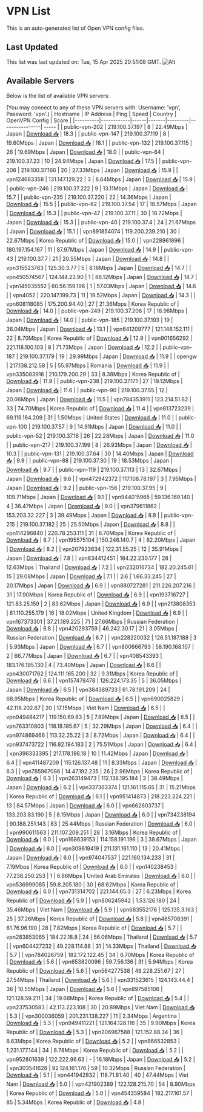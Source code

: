 # VPN List

This is an auto-generated list of Open VPN config files.

## Last Updated

This list was last updated on: Tue, 15 Apr 2025 20:51:08 GMT.
![Alt](https://repobeats.axiom.co/api/embed/186b98318ef1479477931607c1ad7d823f12451f.svg "Repobeats analytics image")

## Available Servers

Below is the list of available VPN servers:

(You may connect to any of these VPN servers with: Username: 'vpn', Password: 'vpn'.)
| Hostname | IP Address | Ping | Speed | Country | OpenVPN Config | Score |
|----------|------------|------|-------|---------|----------------| ----- |
| public-vpn-202 | 219.100.37.197 | 8 | 22.49Mbps | Japan | [Download 📥](./configs/server_0_JP.ovpn) | 18.3 |
| public-vpn-147 | 219.100.37.119 | 8 | 19.60Mbps | Japan | [Download 📥](./configs/server_1_JP.ovpn) | 18.1 |
| public-vpn-132 | 219.100.37.115 | 26 | 19.69Mbps | Japan | [Download 📥](./configs/server_2_JP.ovpn) | 18.0 |
| public-vpn-64 | 219.100.37.23 | 10 | 24.94Mbps | Japan | [Download 📥](./configs/server_3_JP.ovpn) | 17.5 |
| public-vpn-208 | 219.100.37.166 | 20 | 27.33Mbps | Japan | [Download 📥](./configs/server_4_JP.ovpn) | 15.9 |
| vpn124663358 | 131.147.129.22 | 3 | 8.64Mbps | Japan | [Download 📥](./configs/server_5_JP.ovpn) | 15.9 |
| public-vpn-246 | 219.100.37.222 | 9 | 13.11Mbps | Japan | [Download 📥](./configs/server_6_JP.ovpn) | 15.7 |
| public-vpn-235 | 219.100.37.220 | 22 | 14.36Mbps | Japan | [Download 📥](./configs/server_7_JP.ovpn) | 15.5 |
| public-vpn-82 | 219.100.37.54 | 17 | 18.57Mbps | Japan | [Download 📥](./configs/server_8_JP.ovpn) | 15.3 |
| public-vpn-47 | 219.100.37.11 | 30 | 18.72Mbps | Japan | [Download 📥](./configs/server_9_JP.ovpn) | 15.3 |
| public-vpn-40 | 219.100.37.4 | 24 | 21.67Mbps | Japan | [Download 📥](./configs/server_10_JP.ovpn) | 15.1 |
| vpn891854074 | 119.200.239.210 | 30 | 22.67Mbps | Korea Republic of | [Download 📥](./configs/server_11_KR.ovpn) | 15.0 |
| vpn228961896 | 180.197.154.167 | 11 | 87.97Mbps | Japan | [Download 📥](./configs/server_12_JP.ovpn) | 14.9 |
| public-vpn-43 | 219.100.37.7 | 21 | 20.55Mbps | Japan | [Download 📥](./configs/server_13_JP.ovpn) | 14.8 |
| vpn315523783 | 125.30.3.77 | 5 | 8.16Mbps | Japan | [Download 📥](./configs/server_14_JP.ovpn) | 14.7 |
| vpn450574567 | 124.144.23.90 | 1 | 88.12Mbps | Japan | [Download 📥](./configs/server_15_JP.ovpn) | 14.7 |
| vpn145935552 | 60.56.159.196 | 1 | 57.03Mbps | Japan | [Download 📥](./configs/server_16_JP.ovpn) | 14.6 |
| vpn4052 | 220.147.199.73 | 11 | 19.52Mbps | Japan | [Download 📥](./configs/server_17_JP.ovpn) | 14.3 |
| vpn608118085 | 175.200.94.40 | 27 | 21.36Mbps | Korea Republic of | [Download 📥](./configs/server_18_KR.ovpn) | 14.0 |
| public-vpn-249 | 219.100.37.206 | 17 | 16.98Mbps | Japan | [Download 📥](./configs/server_19_JP.ovpn) | 14.0 |
| public-vpn-185 | 219.100.37.193 | 19 | 36.04Mbps | Japan | [Download 📥](./configs/server_20_JP.ovpn) | 13.1 |
| vpn641209777 | 121.146.152.111 | 22 | 8.70Mbps | Korea Republic of | [Download 📥](./configs/server_21_KR.ovpn) | 12.9 |
| vpn901656292 | 221.118.100.103 | 8 | 71.73Mbps | Japan | [Download 📥](./configs/server_22_JP.ovpn) | 12.2 |
| public-vpn-187 | 219.100.37.179 | 19 | 29.99Mbps | Japan | [Download 📥](./configs/server_23_JP.ovpn) | 11.9 |
| opengw | 217.138.212.58 | 5 | 55.97Mbps | Romania | [Download 📥](./configs/server_24_RO.ovpn) | 11.9 |
| vpn335083916 | 210.179.200.29 | 33 | 8.38Mbps | Korea Republic of | [Download 📥](./configs/server_25_KR.ovpn) | 11.9 |
| public-vpn-238 | 219.100.37.171 | 27 | 19.12Mbps | Japan | [Download 📥](./configs/server_26_JP.ovpn) | 11.6 |
| public-vpn-90 | 219.100.37.55 | 12 | 20.06Mbps | Japan | [Download 📥](./configs/server_27_JP.ovpn) | 11.5 |
| vpn784353911 | 123.214.51.62 | 33 | 74.70Mbps | Korea Republic of | [Download 📥](./configs/server_28_KR.ovpn) | 11.4 |
| vpn813723239 | 69.119.164.209 | 31 | 1.50Mbps | United States | [Download 📥](./configs/server_29_US.ovpn) | 11.0 |
| public-vpn-100 | 219.100.37.57 | 9 | 14.91Mbps | Japan | [Download 📥](./configs/server_30_JP.ovpn) | 11.0 |
| public-vpn-52 | 219.100.37.16 | 26 | 22.28Mbps | Japan | [Download 📥](./configs/server_31_JP.ovpn) | 11.0 |
| public-vpn-217 | 219.100.37.199 | 8 | 26.93Mbps | Japan | [Download 📥](./configs/server_32_JP.ovpn) | 10.3 |
| public-vpn-131 | 219.100.37.64 | 30 | 14.40Mbps | Japan | [Download 📥](./configs/server_33_JP.ovpn) | 9.9 |
| public-vpn-88 | 219.100.37.30 | 19 | 18.53Mbps | Japan | [Download 📥](./configs/server_34_JP.ovpn) | 9.7 |
| public-vpn-119 | 219.100.37.113 | 13 | 32.67Mbps | Japan | [Download 📥](./configs/server_35_JP.ovpn) | 9.6 |
| vpn472942372 | 117.108.78.197 | 3 | 7.95Mbps | Japan | [Download 📥](./configs/server_36_JP.ovpn) | 9.2 |
| public-vpn-156 | 219.100.37.95 | 9 | 109.71Mbps | Japan | [Download 📥](./configs/server_37_JP.ovpn) | 9.1 |
| vpn944015965 | 59.136.169.140 | 4 | 36.47Mbps | Japan | [Download 📥](./configs/server_38_JP.ovpn) | 9.0 |
| vpn379611862 | 153.203.32.227 | 3 | 39.49Mbps | Japan | [Download 📥](./configs/server_39_JP.ovpn) | 8.8 |
| public-vpn-215 | 219.100.37.182 | 25 | 25.50Mbps | Japan | [Download 📥](./configs/server_40_JP.ovpn) | 8.8 |
| vpn114296840 | 220.78.253.111 | 31 | 6.70Mbps | Korea Republic of | [Download 📥](./configs/server_41_KR.ovpn) | 8.7 |
| vpn195575104 | 150.246.140.7 | 4 | 82.20Mbps | Japan | [Download 📥](./configs/server_42_JP.ovpn) | 8.2 |
| vpn207923634 | 122.31.55.25 | 12 | 35.91Mbps | Japan | [Download 📥](./configs/server_43_JP.ovpn) | 7.8 |
| vpn834412451 | 184.22.230.177 | 28 | 12.63Mbps | Thailand | [Download 📥](./configs/server_44_TH.ovpn) | 7.2 |
| vpn232016734 | 182.20.245.61 | 15 | 29.08Mbps | Japan | [Download 📥](./configs/server_45_JP.ovpn) | 7.1 |
| 2i6 | 1.66.33.245 | 27 | 20.17Mbps | Japan | [Download 📥](./configs/server_46_JP.ovpn) | 6.9 |
| vpn880727281 | 211.226.207.216 | 31 | 17.90Mbps | Korea Republic of | [Download 📥](./configs/server_47_KR.ovpn) | 6.9 |
| vpn193716727 | 121.83.25.159 | 2 | 83.62Mbps | Japan | [Download 📥](./configs/server_48_JP.ovpn) | 6.9 |
| vpn213808353 | 81.110.255.179 | 16 | 18.02Mbps | United Kingdom | [Download 📥](./configs/server_49_GB.ovpn) | 6.9 |
| vpn167373301 | 37.21.189.225 | 71 | 27.66Mbps | Russian Federation | [Download 📥](./configs/server_50_RU.ovpn) | 6.8 |
| vpn420293759 | 46.242.30.17 | 21 | 3.05Mbps | Russian Federation | [Download 📥](./configs/server_51_RU.ovpn) | 6.7 |
| vpn228220032 | 126.51.187.188 | 3 | 5.93Mbps | Japan | [Download 📥](./configs/server_52_JP.ovpn) | 6.7 |
| vpn800666793 | 58.190.168.107 | 2 | 66.77Mbps | Japan | [Download 📥](./configs/server_53_JP.ovpn) | 6.7 |
| vpn408543393 | 183.176.195.130 | 4 | 73.40Mbps | Japan | [Download 📥](./configs/server_54_JP.ovpn) | 6.6 |
| vpn430071762 | 124.111.165.200 | 32 | 9.31Mbps | Korea Republic of | [Download 📥](./configs/server_55_KR.ovpn) | 6.6 |
| vpn157478478 | 126.224.173.35 | 5 | 36.05Mbps | Japan | [Download 📥](./configs/server_56_JP.ovpn) | 6.5 |
| vpn384389733 | 61.78.191.209 | 24 | 68.95Mbps | Korea Republic of | [Download 📥](./configs/server_57_KR.ovpn) | 6.5 |
| vpn690025829 | 42.118.202.67 | 20 | 17.15Mbps | Viet Nam | [Download 📥](./configs/server_58_VN.ovpn) | 6.5 |
| vpn949484217 | 119.150.69.83 | 5 | 7.89Mbps | Japan | [Download 📥](./configs/server_59_JP.ovpn) | 6.5 |
| vpn763310803 | 118.18.185.67 | 5 | 32.29Mbps | Japan | [Download 📥](./configs/server_60_JP.ovpn) | 6.4 |
| vpn974869466 | 113.32.25.22 | 3 | 8.72Mbps | Japan | [Download 📥](./configs/server_61_JP.ovpn) | 6.4 |
| vpn937473722 | 116.82.194.183 | 2 | 75.51Mbps | Japan | [Download 📥](./configs/server_62_JP.ovpn) | 6.4 |
| vpn396333395 | 217.178.196.18 | 10 | 11.42Mbps | Japan | [Download 📥](./configs/server_63_JP.ovpn) | 6.4 |
| vpn411487209 | 115.126.137.48 | 11 | 8.33Mbps | Japan | [Download 📥](./configs/server_64_JP.ovpn) | 6.3 |
| vpn785967086 | 14.47.192.235 | 26 | 2.96Mbps | Korea Republic of | [Download 📥](./configs/server_65_KR.ovpn) | 6.3 |
| vpn263149473 | 112.138.195.184 | 3 | 38.49Mbps | Japan | [Download 📥](./configs/server_66_JP.ovpn) | 6.2 |
| vpn337363374 | 121.161.115.65 | 31 | 15.21Mbps | Korea Republic of | [Download 📥](./configs/server_67_KR.ovpn) | 6.1 |
| vpn951414873 | 218.223.224.221 | 13 | 84.57Mbps | Japan | [Download 📥](./configs/server_68_JP.ovpn) | 6.0 |
| vpn662603737 | 133.203.83.190 | 5 | 8.15Mbps | Japan | [Download 📥](./configs/server_69_JP.ovpn) | 6.0 |
| vpn734238194 | 90.188.251.143 | 83 | 25.44Mbps | Russian Federation | [Download 📥](./configs/server_70_RU.ovpn) | 6.0 |
| vpn990611563 | 211.107.209.251 | 28 | 3.16Mbps | Korea Republic of | [Download 📥](./configs/server_71_KR.ovpn) | 6.0 |
| vpn168639153 | 114.158.191.196 | 3 | 38.67Mbps | Japan | [Download 📥](./configs/server_72_JP.ovpn) | 6.0 |
| vpn309619419 | 211.131.161.110 | 13 | 20.41Mbps | Japan | [Download 📥](./configs/server_73_JP.ovpn) | 6.0 |
| vpn974047537 | 221.160.134.233 | 31 | 7.19Mbps | Korea Republic of | [Download 📥](./configs/server_74_KR.ovpn) | 6.0 |
| vpn140238453 | 77.238.250.253 | 1 | 6.86Mbps | United Arab Emirates | [Download 📥](./configs/server_75_AE.ovpn) | 6.0 |
| vpn536999085 | 59.8.205.180 | 30 | 68.62Mbps | Korea Republic of | [Download 📥](./configs/server_76_KR.ovpn) | 6.0 |
| vpn731314702 | 221.144.65.3 | 27 | 6.23Mbps | Korea Republic of | [Download 📥](./configs/server_77_KR.ovpn) | 5.9 |
| vpn806245942 | 1.53.126.180 | 24 | 35.46Mbps | Viet Nam | [Download 📥](./configs/server_78_VN.ovpn) | 5.9 |
| vpn683552176 | 125.135.3.163 | 25 | 37.26Mbps | Korea Republic of | [Download 📥](./configs/server_79_KR.ovpn) | 5.8 |
| vpn485708391 | 61.76.96.190 | 28 | 7.82Mbps | Korea Republic of | [Download 📥](./configs/server_80_KR.ovpn) | 5.7 |
| vpn283853065 | 184.22.18.8 | 24 | 56.06Mbps | Thailand | [Download 📥](./configs/server_81_TH.ovpn) | 5.7 |
| vpn604427232 | 49.228.114.88 | 31 | 14.33Mbps | Thailand | [Download 📥](./configs/server_82_TH.ovpn) | 5.7 |
| vpn784026759 | 182.172.122.45 | 34 | 6.70Mbps | Korea Republic of | [Download 📥](./configs/server_83_KR.ovpn) | 5.6 |
| vpn653820096 | 59.7.56.136 | 31 | 5.94Mbps | Korea Republic of | [Download 📥](./configs/server_84_KR.ovpn) | 5.6 |
| vpn564277538 | 49.228.251.67 | 27 | 27.54Mbps | Thailand | [Download 📥](./configs/server_85_TH.ovpn) | 5.6 |
| vpn331523615 | 124.143.44.4 | 36 | 10.55Mbps | Japan | [Download 📥](./configs/server_86_JP.ovpn) | 5.6 |
| vpn897585106 | 121.128.59.211 | 34 | 19.68Mbps | Korea Republic of | [Download 📥](./configs/server_87_KR.ovpn) | 5.4 |
| vpn237530583 | 42.113.223.108 | 30 | 20.89Mbps | Viet Nam | [Download 📥](./configs/server_88_VN.ovpn) | 5.3 |
| vpn300036059 | 201.231.138.227 | 11 | 2.34Mbps | Argentina | [Download 📥](./configs/server_89_AR.ovpn) | 5.3 |
| vpn949411221 | 121.164.128.116 | 35 | 9.90Mbps | Korea Republic of | [Download 📥](./configs/server_90_KR.ovpn) | 5.3 |
| vpn206967588 | 121.152.88.34 | 36 | 8.63Mbps | Korea Republic of | [Download 📥](./configs/server_91_KR.ovpn) | 5.2 |
| vpn866532853 | 1.231.177.144 | 34 | 8.78Mbps | Korea Republic of | [Download 📥](./configs/server_92_KR.ovpn) | 5.2 |
| vpn952801639 | 122.222.96.63 | - | 16.18Mbps | Japan | [Download 📥](./configs/server_93_JP.ovpn) | 5.2 |
| vpn303541628 | 92.124.161.176 | 59 | 10.32Mbps | Russian Federation | [Download 📥](./configs/server_94_RU.ovpn) | 5.1 |
| vpn441942832 | 118.71.81.40 | 40 | 47.44Mbps | Viet Nam | [Download 📥](./configs/server_95_VN.ovpn) | 5.0 |
| vpn421902389 | 122.128.215.70 | 54 | 8.90Mbps | Korea Republic of | [Download 📥](./configs/server_96_KR.ovpn) | 5.0 |
| vpn454359584 | 182.217.161.57 | 85 | 5.34Mbps | Korea Republic of | [Download 📥](./configs/server_97_KR.ovpn) | 4.8 |
